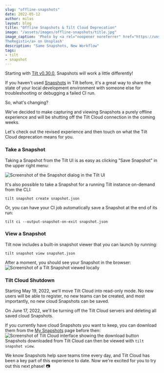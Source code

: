 ```yaml
---
slug: "offline-snapshots"
date: 2022-05-12
author: milas
layout: blog
title: "Offline Snapshots & Tilt Cloud Deprecation"
image: "/assets/images/offline-snapshots/title.jpg"
image_caption: 'Photo by <a rel="noopener noreferrer" href="https://unsplash.com/photos/jvPTh8YAgYM">
TheRegisti</a> on Unsplash'
description: "Same Snapshots, New Workflow"
tags:
- tilt
- snapshot
---
```


Starting with [Tilt v0.30.0][github-releases], Snapshots will work a little differently!

If you haven't used [Snapshots][docs-snapshots] in Tilt before, it's a great way to share the state of your local development environment with someone else for troubleshooting or debugging a failed CI run.

So, what's changing?

We've decided to make capturing and viewing Snapshots a purely offline experience and will be shutting off the Tilt Cloud connection in the coming weeks.

Let's check out the revised experience and then touch on what the Tilt Cloud deprecation means for you.

### Take a Snapshot
Taking a Snapshot from the Tilt UI is as easy as clicking "Save Snapshot" in the upper right menu: 

![Screenshot of the Snapshot dialog in the Tilt UI](/assets/images/offline-snapshots/dialog.png)

It's also possible to take a Snapshot for a running Tilt instance on-demand from the CLI:
```shell
tilt snapshot create snapshot.json
```
Or, you can have your CI job automatically save a Snapshot at the end of its run: 
```shell
tilt ci --output-snapshot-on-exit snapshot.json
```

### View a Snapshot
Tilt now includes a built-in snapshot viewer that you can launch by running:
```shell
tilt snapshot view snapshot.json
```

After a moment, you should see your Snapshot in the browser:
![Screenshot of a Tilt Snapshot viewed locally](/assets/images/offline-snapshots/snapshot.png)


### Tilt Cloud Shutdown
Starting May 19, 2022, we'll move Tilt Cloud into read-only mode.
No new users will be able to register, no new teams can be created, and most importantly, no new cloud Snapshots can be saved.

On June 17, 2022, we'll be turning off the Tilt Cloud servers and deleting all saved cloud Snapshots.

If you currently have cloud Snapshots you want to keep, you can download them from the [My Snapshots][cloud-snapshot-list] page before then:
![Screenshot of Tilt Cloud interface showing the download button](/assets/images/offline-snapshots/cloud.png)
Snapshots downloaded from Tilt Cloud can then be viewed with `tilt snapshot view`.

We know Snapshots help save teams time every day, and Tilt Cloud has been a key part of this experience to date.
Now we're excited for you to try out this next phase! 📷  

[github-releases]: https://github.com/tilt-dev/tilt/releases/latest
[docs-snapshots]: https://docs.tilt.dev/snapshots.html
[cloud-snapshot-list]: https://cloud.tilt.dev/snapshots
